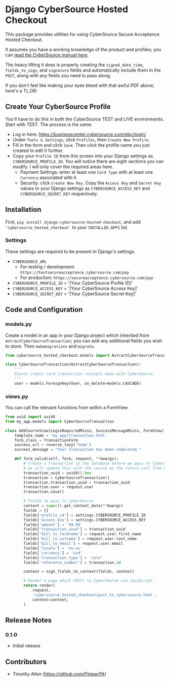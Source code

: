 # Django CyberSource Hosted Checkout

This package provides utilities for using CyberSource Secure Acceptance Hosted Checkout.

It assumes you have a working knowledge of the product and profiles; you can [read the CyberSource manual here](http://apps.cybersource.com/library/documentation/dev_guides/Secure_Acceptance_WM/Secure_Acceptance_WM.pdf).

The heavy lifting it does is properly creating the `signed_date_time`, `fields_to_sign`, and `signature` fields and automatically include them in the `POST`, along with any fields you need to pass along.

If you don't feel like making your eyes bleed with that awful PDF above, here's a TL;DR:

## Create Your CyberSource Profile

You'll have to do this in both the CyberSource TEST and LIVE environments. Start with TEST. The process is the same.

* Log in here: https://businesscenter.cybersource.com/ebc/login/
* Under `Tools & Settings`, click `Profiles`, then `Create New Profile`.
* Fill in the form and click `Save`. Then click the profile name you just created to edit it further.
* Copy your `Profile ID` from this screen into your Django settings as `CYBERSOURCE_PROFILE_ID`. You will notice there are eight sections you can modify. I will only cover the required areas here.
    * Payment Settings: enter at least one `Card Type` with at least one `Currency` associated with it.
    * Security: click `Create New Key`. Copy the `Access Key` and `Secret Key` values to your Django settings as `CYBERSOURCE_ACCESS_KEY` and `CYBERSOURCE_SECRET_KEY` respectively.
    

## Installation

First, `pip install django-cybersource-hosted-checkout`, and add `'cybersource_hosted_checkout'` to your `INSTALLED_APPS` list.

### Settings

These settings are required to be present in Django's settings.

* `CYBERSOURCE_URL`
    * For testing / development: `https://testsecureacceptance.cybersource.com/pay`
    * For production: `https://secureacceptance.cybersource.com/pay`
* `CYBERSOURCE_PROFILE_ID` = '[Your CyberSource Profile ID]'
* `CYBERSOURCE_ACCESS_KEY` = '[Your CyberSource Access Key]'
* `CYBERSOURCE_SECRET_KEY` = '[Your CyberSource Secret Key]'

## Code and Configuration

### models.py

Create a model in an app in your Django project which inherited from `AstractCyberSourceTransaction`; you can add any additional fields you wish to store. Then `makemigrations` and `migrate`.

```python
from cybersource_hosted_checkout.models import AstractCyberSourceTransaction

class CyberSourceTransaction(AstractCyberSourceTransaction):
    """
    Stores credit card transaction receipts made with CyberSource.
    """
    user = models.ForeignKey(User, on_delete=models.CASCADE)
```

### views.py

You can call the relevant functions from within a FormView.

```python
from uuid import uuid4
from my_app.models import CyberSourceTransaction

class AddCourseView(LoginRequiredMixin, SuccessMessageMixin, FormView):
    template_name = 'my_app/transaction.html'
    form_class = TransactionForm
    success_url = reverse_lazy('home')
    success_message = "Your transaction has been completed."

    def form_valid(self, form, request, **kwargs):
        # Create a transaction in the database before we pass to CyberSource;
        # we will update this with the course on the return call from CyberSource
        transaction_uuid = uuid4().hex
        transaction = CyberSourceTransaction()
        transaction.transaction_uuid = transaction_uuid
        transaction.user = request.user
        transaction.save()

        # Fields to pass to CyberSource
        context = super().get_context_data(**kwargs)
        fields = {}
        fields['profile_id'] = settings.CYBERSOURCE_PROFILE_ID
        fields['access_key'] = settings.CYBERSOURCE_ACCESS_KEY
        fields['amount'] = '99.99'
        fields['transaction_uuid'] = transaction_uuid
        fields['bill_to_forename'] = request.user.first_name
        fields['bill_to_surname'] = request.user.last_name
        fields['bill_to_email'] = request.user.email
        fields['locale'] = 'en-us'
        fields['currency'] = 'usd'
        fields['transaction_type'] = 'sale'
        fields['reference_number'] = transaction.id

        context = sign_fields_to_context(fields, context)

        # Render a page which POSTs to CyberSource via JavaScript.
        return render(
            request,
            'cybersource_hosted_checkout/post_to_cybersource.html',
            context=context,
        )
```

## Release Notes

### 0.1.0

* Initial release

## Contributors

* Timothy Allen (https://github.com/FlipperPA)
